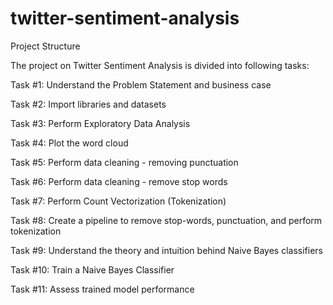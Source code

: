 # twitter-sentiment-analysis
Project Structure

The project on Twitter Sentiment Analysis is divided into following tasks:

Task #1: Understand the Problem Statement and business case

Task #2: Import libraries and datasets

Task #3: Perform Exploratory Data Analysis

Task #4: Plot the word cloud

Task #5: Perform data cleaning - removing punctuation

Task #6: Perform data cleaning - remove stop words

Task #7: Perform Count Vectorization (Tokenization)

Task #8: Create a pipeline to remove stop-words, punctuation, and perform tokenization

Task #9: Understand the theory and intuition behind Naive Bayes classifiers

Task #10: Train a Naive Bayes Classifier

Task #11: Assess trained model performance
